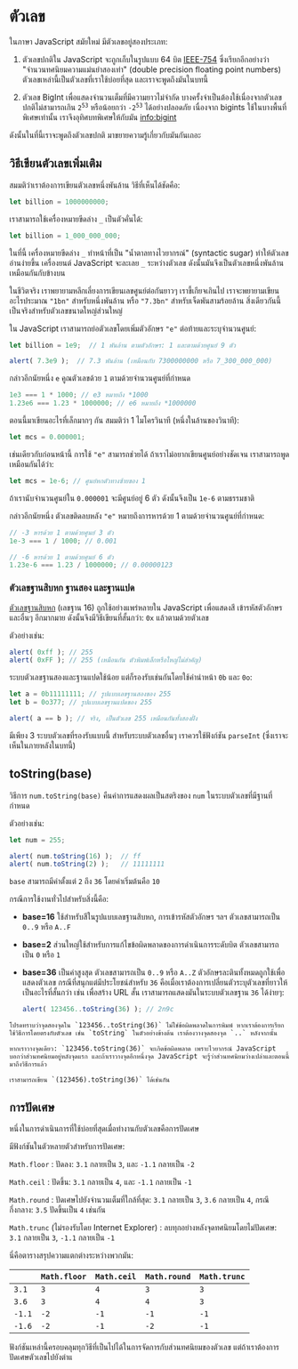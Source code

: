 # ตัวเลข

ในภาษา JavaScript สมัยใหม่ มีตัวเลขอยู่สองประเภท:

1. ตัวเลขปกติใน JavaScript จะถูกเก็บในรูปแบบ 64 บิต [IEEE-754](https://en.wikipedia.org/wiki/IEEE_754-2008_revision) ซึ่งเรียกอีกอย่างว่า "จำนวนทศนิยมความแม่นยำสองเท่า" (double precision floating point numbers) ตัวเลขเหล่านี้เป็นตัวเลขที่เราใช้บ่อยที่สุด และเราจะพูดถึงมันในบทนี้

2. ตัวเลข BigInt เพื่อแสดงจำนวนเต็มที่มีความยาวไม่จำกัด บางครั้งจำเป็นต้องใช้เนื่องจากตัวเลขปกติไม่สามารถเกิน <code>2<sup>53</sup></code> หรือน้อยกว่า <code>-2<sup>53</sup></code> ได้อย่างปลอดภัย เนื่องจาก bigints ใช้ในบางพื้นที่พิเศษเท่านั้น เราจึงอุทิศบทพิเศษให้กับมัน <info:bigint>

ดังนั้นในที่นี้เราจะพูดถึงตัวเลขปกติ มาขยายความรู้เกี่ยวกับมันกันเถอะ

## วิธีเขียนตัวเลขเพิ่มเติม

สมมติว่าเราต้องการเขียนตัวเลขหนึ่งพันล้าน วิธีที่เห็นได้ชัดคือ:

```js
let billion = 1000000000;
```

เราสามารถใช้เครื่องหมายขีดล่าง `_` เป็นตัวคั่นได้:

```js
let billion = 1_000_000_000;
```

ในที่นี้ เครื่องหมายขีดล่าง `_` ทำหน้าที่เป็น "น้ำตาลทางไวยากรณ์" (syntactic sugar) ทำให้ตัวเลขอ่านง่ายขึ้น เครื่องยนต์ JavaScript จะละเลย `_` ระหว่างตัวเลข ดังนั้นมันจึงเป็นตัวเลขหนึ่งพันล้านเหมือนกันกับข้างบน

ในชีวิตจริง เราพยายามหลีกเลี่ยงการเขียนเลขศูนย์ต่อกันยาวๆ เราขี้เกียจเกินไป เราจะพยายามเขียนอะไรประมาณ `"1bn"` สำหรับหนึ่งพันล้าน หรือ `"7.3bn"` สำหรับเจ็ดพันสามร้อยล้าน สิ่งเดียวกันนี้เป็นจริงสำหรับตัวเลขขนาดใหญ่ส่วนใหญ่

ใน JavaScript เราสามารถย่อตัวเลขโดยเพิ่มตัวอักษร `"e"` ต่อท้ายและระบุจำนวนศูนย์:

```js run
let billion = 1e9;  // 1 พันล้าน ตามตัวอักษร: 1 และตามด้วยศูนย์ 9 ตัว

alert( 7.3e9 );  // 7.3 พันล้าน (เหมือนกับ 7300000000 หรือ 7_300_000_000)
```

กล่าวอีกนัยหนึ่ง `e` คูณตัวเลขด้วย `1` ตามด้วยจำนวนศูนย์ที่กำหนด

```js
1e3 === 1 * 1000; // e3 หมายถึง *1000
1.23e6 === 1.23 * 1000000; // e6 หมายถึง *1000000
```

ตอนนี้มาเขียนอะไรที่เล็กมากๆ กัน สมมติว่า 1 ไมโครวินาที (หนึ่งในล้านของวินาที):

```js
let mсs = 0.000001;
```

เช่นเดียวกับก่อนหน้านี้ การใช้ `"e"` สามารถช่วยได้ ถ้าเราไม่อยากเขียนศูนย์อย่างชัดเจน เราสามารถพูดเหมือนกันได้ว่า:

```js
let mcs = 1e-6; // ศูนย์หกตัวทางซ้ายของ 1
```

ถ้าเรานับจำนวนศูนย์ใน `0.000001` จะมีศูนย์อยู่ 6 ตัว ดังนั้นจึงเป็น `1e-6` ตามธรรมชาติ

กล่าวอีกนัยหนึ่ง ตัวเลขติดลบหลัง `"e"` หมายถึงการหารด้วย 1 ตามด้วยจำนวนศูนย์ที่กำหนด:

```js
// -3 หารด้วย 1 ตามด้วยศูนย์ 3 ตัว
1e-3 === 1 / 1000; // 0.001

// -6 หารด้วย 1 ตามด้วยศูนย์ 6 ตัว
1.23e-6 === 1.23 / 1000000; // 0.00000123
```

### ตัวเลขฐานสิบหก ฐานสอง และฐานแปด

[ตัวเลขฐานสิบหก](https://en.wikipedia.org/wiki/Hexadecimal) (เลขฐาน 16) ถูกใช้อย่างแพร่หลายใน JavaScript เพื่อแสดงสี เข้ารหัสตัวอักษร และอื่นๆ อีกมากมาย ดังนั้นจึงมีวิธีเขียนที่สั้นกว่า: `0x` แล้วตามด้วยตัวเลข

ตัวอย่างเช่น:

```js run
alert( 0xff ); // 255
alert( 0xFF ); // 255 (เหมือนกัน ตัวพิมพ์เล็กหรือใหญ่ไม่สำคัญ)
```

ระบบตัวเลขฐานสองและฐานแปดใช้น้อย แต่ก็รองรับเช่นกันโดยใช้คำนำหน้า `0b` และ `0o`:


```js run
let a = 0b11111111; // รูปแบบเลขฐานสองของ 255
let b = 0o377; // รูปแบบเลขฐานแปดของ 255

alert( a == b ); // จริง, เป็นตัวเลข 255 เหมือนกันทั้งสองฝั่ง
```

มีเพียง 3 ระบบตัวเลขที่รองรับแบบนี้ สำหรับระบบตัวเลขอื่นๆ เราควรใช้ฟังก์ชัน `parseInt` (ซึ่งเราจะเห็นในภายหลังในบทนี้)

## toString(base)

วิธีการ `num.toString(base)` คืนค่าการแสดงผลเป็นสตริงของ `num` ในระบบตัวเลขที่มีฐานที่กำหนด

ตัวอย่างเช่น:
```js run
let num = 255;

alert( num.toString(16) );  // ff
alert( num.toString(2) );   // 11111111
```

`base` สามารถมีค่าตั้งแต่ `2` ถึง `36` โดยค่าเริ่มต้นคือ `10`

กรณีการใช้งานทั่วไปสำหรับสิ่งนี้คือ:

- **base=16** ใช้สำหรับสีในรูปแบบเลขฐานสิบหก, การเข้ารหัสตัวอักษร ฯลฯ ตัวเลขสามารถเป็น `0..9` หรือ `A..F`
- **base=2** ส่วนใหญ่ใช้สำหรับการแก้ไขข้อผิดพลาดของการดำเนินการระดับบิต ตัวเลขสามารถเป็น `0` หรือ `1`
- **base=36** เป็นค่าสูงสุด ตัวเลขสามารถเป็น `0..9` หรือ `A..Z` ตัวอักษรละตินทั้งหมดถูกใช้เพื่อแสดงตัวเลข กรณีที่สนุกแต่มีประโยชน์สำหรับ `36` คือเมื่อเราต้องการเปลี่ยนตัวระบุตัวเลขที่ยาวให้เป็นอะไรที่สั้นกว่า เช่น เพื่อสร้าง URL สั้น เราสามารถแสดงมันในระบบตัวเลขฐาน `36` ได้ง่ายๆ:

    ```js run
    alert( 123456..toString(36) ); // 2n9c
    ```

```warn header="จุดสองจุดเพื่อเรียกใช้วิธีการ"
โปรดทราบว่าจุดสองจุดใน `123456..toString(36)` ไม่ใช่ข้อผิดพลาดในการพิมพ์ หากเราต้องการเรียกใช้วิธีการโดยตรงกับตัวเลข เช่น `toString` ในตัวอย่างข้างต้น เราต้องวางจุดสองจุด `..` หลังจากนั้น

หากเราวางจุดเดียว: `123456.toString(36)` จะเกิดข้อผิดพลาด เพราะไวยากรณ์ JavaScript บอกว่าส่วนทศนิยมอยู่หลังจุดแรก และถ้าเราวางจุดอีกหนึ่งจุด JavaScript จะรู้ว่าส่วนทศนิยมว่างเปล่าและตอนนี้มาถึงวิธีการแล้ว

เราสามารถเขียน `(123456).toString(36)` ได้เช่นกัน

```

## การปัดเศษ

หนึ่งในการดำเนินการที่ใช้บ่อยที่สุดเมื่อทำงานกับตัวเลขคือการปัดเศษ

มีฟังก์ชันในตัวหลายตัวสำหรับการปัดเศษ:

`Math.floor`
: ปัดลง: `3.1` กลายเป็น `3`, และ `-1.1` กลายเป็น `-2`

`Math.ceil`
: ปัดขึ้น: `3.1` กลายเป็น `4`, และ `-1.1` กลายเป็น `-1`

`Math.round`
: ปัดเศษไปยังจำนวนเต็มที่ใกล้ที่สุด: `3.1` กลายเป็น `3`, `3.6` กลายเป็น `4`, กรณีกึ่งกลาง: `3.5` ปัดขึ้นเป็น `4` เช่นกัน

`Math.trunc` (ไม่รองรับโดย Internet Explorer)
: ลบทุกอย่างหลังจุดทศนิยมโดยไม่ปัดเศษ: `3.1` กลายเป็น `3`, `-1.1` กลายเป็น `-1`

นี่คือตารางสรุปความแตกต่างระหว่างพวกมัน:

|   | `Math.floor` | `Math.ceil` | `Math.round` | `Math.trunc` |
|---|---------|--------|---------|---------|
|`3.1`|  `3`    |   `4`  |    `3`  |   `3`   |
|`3.6`|  `3`    |   `4`  |    `4`  |   `3`   |
|`-1.1`|  `-2`    |   `-1`  |    `-1`  |   `-1`   |
|`-1.6`|  `-2`    |   `-1`  |    `-2`  |   `-1`   |


ฟังก์ชันเหล่านี้ครอบคลุมทุกวิธีที่เป็นไปได้ในการจัดการกับส่วนทศนิยมของตัวเลข แต่ถ้าเราต้องการปัดเศษตัวเลขไปยังตำแ